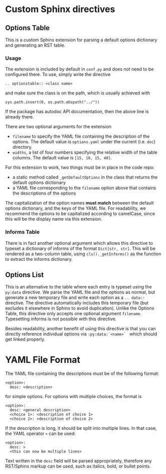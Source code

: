 # Custom Sphinx directives
## Options Table
This is a custom Sphinx extension for parsing a default options dictionary and generating an RST table.

### Usage
The extension is included by default in `conf.py` and does not need to be configured there.
To use, simply write the directive
```
.. optionstable:: <class name>
```
and make sure the class is on the path, which is usually achieved with
```
sys.path.insert(0, os.path.abspath("../"))
```
If the package has autodoc API documentation, then the above line is already there.

There are two optional arguments for the extension
- `filename` to specify the YAML file containing the description of the options. The default value is `options.yaml` under the current (i.e. `doc`) directory.
- `widths`, a list of four numbers specifying the relative width of the table columns. The default value is `[15, 10, 15, 40]`.

For this extension to work, two things must be in place in the code repo:
- a static method called `_getDefaultOptions` in the class that returns the default options dictionary
- a YAML file corresponding to the `filename` option above that contains the descriptions of the options

The capitalization of the option names **must match** between the default options dictionary, and the keys of the YAML file.
For readability, we recommend the options to be capitalized according to camelCase, since this will be the display name via this extension.

### Informs Table
There is in fact another optional argument which allows this directive to typeset a dictionary of informs of the format `Dict[str, str]`.
This will be rendered as a two-column table, using `cls()._getInforms()` as the function to extract the informs dictionary.
## Options List
This is an alternative to the table where each entry is typeset using the `py:data` directive.
We parse the YAML file and the options as normal, but generate a new temporary file and write each option as a `.. data::` directive.
The directive automatically includes this temporary file (but excludes it elsewhere in Sphinx to avoid duplication).
Unlike the Options Table, this directive only accepts one optional argument `filename`.
Typesetting informs is not possible with this directive.

Besides readability, another benefit of using this directive is that you can directly reference individual options via ``:py:data:`<name>` `` which should get linked properly.

# YAML File Format
The YAML file containing the descriptions must be of the following format:
```
<option>:
  desc: <description>
```
for simple options.
For options with multiple choices, the format is
```
<option>:
  desc: <general description>
  <choice 1>: <description of choice 1>
  <choice 2>: <description of choice 2>
```

If the description is long, it should be split into multiple lines.
In that case, the YAML operator `>` can be used:
```
<option>:
  desc: >
  <this can now be multiple lines>
```

Text written in the `desc` field will be parsed appropriately, therefore any RST/Sphinx markup can be used, such as italics, bold, or bullet points.
